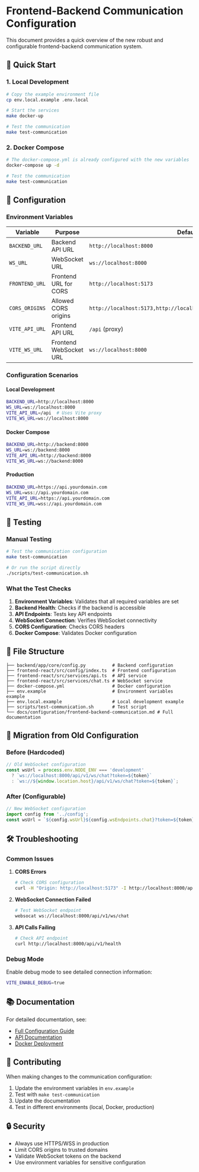 # Frontend-Backend Communication Configuration

This document provides a quick overview of the new robust and configurable frontend-backend communication system.

## 🚀 Quick Start

### 1. Local Development

```bash
# Copy the example environment file
cp env.local.example .env.local

# Start the services
make docker-up

# Test the communication
make test-communication
```

### 2. Docker Compose

```bash
# The docker-compose.yml is already configured with the new variables
docker-compose up -d

# Test the communication
make test-communication
```

## 🔧 Configuration

### Environment Variables

| Variable | Purpose | Default |
|----------|---------|---------|
| `BACKEND_URL` | Backend API URL | `http://localhost:8000` |
| `WS_URL` | WebSocket URL | `ws://localhost:8000` |
| `FRONTEND_URL` | Frontend URL for CORS | `http://localhost:5173` |
| `CORS_ORIGINS` | Allowed CORS origins | `http://localhost:5173,http://localhost:3000,http://localhost:8081` |
| `VITE_API_URL` | Frontend API URL | `/api` (proxy) |
| `VITE_WS_URL` | Frontend WebSocket URL | `ws://localhost:8000` |

### Configuration Scenarios

#### Local Development
```bash
BACKEND_URL=http://localhost:8000
WS_URL=ws://localhost:8000
VITE_API_URL=/api  # Uses Vite proxy
VITE_WS_URL=ws://localhost:8000
```

#### Docker Compose
```bash
BACKEND_URL=http://backend:8000
WS_URL=ws://backend:8000
VITE_API_URL=http://backend:8000
VITE_WS_URL=ws://backend:8000
```

#### Production
```bash
BACKEND_URL=https://api.yourdomain.com
WS_URL=wss://api.yourdomain.com
VITE_API_URL=https://api.yourdomain.com
VITE_WS_URL=wss://api.yourdomain.com
```

## 🧪 Testing

### Manual Testing

```bash
# Test the communication configuration
make test-communication

# Or run the script directly
./scripts/test-communication.sh
```

### What the Test Checks

1. **Environment Variables**: Validates that all required variables are set
2. **Backend Health**: Checks if the backend is accessible
3. **API Endpoints**: Tests key API endpoints
4. **WebSocket Connection**: Verifies WebSocket connectivity
5. **CORS Configuration**: Checks CORS headers
6. **Docker Compose**: Validates Docker configuration

## 📁 File Structure

```
├── backend/app/core/config.py          # Backend configuration
├── frontend-react/src/config/index.ts  # Frontend configuration
├── frontend-react/src/services/api.ts  # API service
├── frontend-react/src/services/chat.ts # WebSocket service
├── docker-compose.yml                  # Docker configuration
├── env.example                         # Environment variables example
├── env.local.example                   # Local development example
├── scripts/test-communication.sh       # Test script
└── docs/configuration/frontend-backend-communication.md # Full documentation
```

## 🔄 Migration from Old Configuration

### Before (Hardcoded)
```typescript
// Old WebSocket configuration
const wsUrl = process.env.NODE_ENV === 'development'
  ? `ws://localhost:8000/api/v1/ws/chat?token=${token}`
  : `ws://${window.location.host}/api/v1/ws/chat?token=${token}`;
```

### After (Configurable)
```typescript
// New WebSocket configuration
import config from '../config';
const wsUrl = `${config.wsUrl}${config.wsEndpoints.chat}?token=${token}`;
```

## 🛠️ Troubleshooting

### Common Issues

1. **CORS Errors**
   ```bash
   # Check CORS configuration
   curl -H "Origin: http://localhost:5173" -I http://localhost:8000/api/v1/health
   ```

2. **WebSocket Connection Failed**
   ```bash
   # Test WebSocket endpoint
   websocat ws://localhost:8000/api/v1/ws/chat
   ```

3. **API Calls Failing**
   ```bash
   # Check API endpoint
   curl http://localhost:8000/api/v1/health
   ```

### Debug Mode

Enable debug mode to see detailed connection information:

```bash
VITE_ENABLE_DEBUG=true
```

## 📚 Documentation

For detailed documentation, see:
- [Full Configuration Guide](docs/configuration/frontend-backend-communication.md)
- [API Documentation](docs/api/overview.md)
- [Docker Deployment](docs/deployment/docker.md)

## 🤝 Contributing

When making changes to the communication configuration:

1. Update the environment variables in `env.example`
2. Test with `make test-communication`
3. Update the documentation
4. Test in different environments (local, Docker, production)

## 🔒 Security

- Always use HTTPS/WSS in production
- Limit CORS origins to trusted domains
- Validate WebSocket tokens on the backend
- Use environment variables for sensitive configuration 